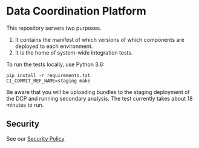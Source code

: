 # Data Coordination Platform

This repository servers two purposes.

1. It contains the manifest of which versions of which components
   are deployed to each environment.
2. It is the home of system-wide integration tests.

To run the tests locally, use Python 3.6:

    pip install -r requirements.txt
    CI_COMMIT_REF_NAME=staging make

Be aware that you will be uploading bundles to the staging deployment of the DCP and running secondary analysis.
The test currently takes about 18 minutes to run.

## Security
See our [Security Policy](SECURITY.md)

